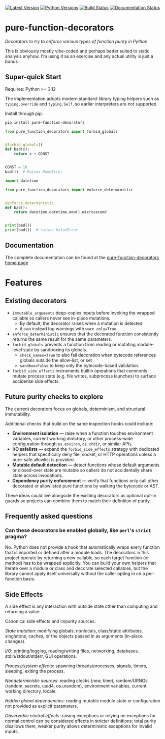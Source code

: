 [![Latest Version](https://img.shields.io/pypi/v/pure-function-decorators?label=pypi-version&logo=python&style=plastic)](https://pypi.org/project/pure-function-decorators/)
[![Python Versions](https://img.shields.io/python/required-version-toml?tomlFilePath=https%3A%2F%2Fraw.githubusercontent.com%2Fjlmcgraw%2Fpure-function-decorators%2Fmain%2Fpyproject.toml&style=plastic&logo=python&label=python-versions)](https://www.python.org/)
[![Build Status](https://github.com/jlmcgraw/pure-function-decorators/actions/workflows/main.yml/badge.svg)](https://github.com/jlmcgraw/pure-function-decorators/actions/workflows/main.yml)
[![Documentation Status](https://github.com/jlmcgraw/pure-function-decorators/actions/workflows/docs.yml/badge.svg)](https://jlmcgraw.github.io/pure-function-decorators/)

# pure-function-decorators

_Decorators to try to enforce various types of function purity in Python_

This is obviously mostly vibe-coded and perhaps better suited to static analysis anyhow.  I'm using it as an exercise and
any actual utility is just a bonus

## Super-quick Start

Requires: Python >= 3.12

The implementation adopts modern standard-library typing helpers such as
``typing.override`` and ``typing.Self``, so earlier interpreters are not
supported.

Install through pip:

```bash
pip install pure-function-decorators
```

```python
from pure_function_decorators import forbid_globals


@forbid_globals()
def bad(x):
    return x + CONST


CONST = 10
bad(1)  # Raises NameError
```

```python
import datetime

from pure_function_decorators import enforce_deterministic


@enforce_deterministic
def bad():
    return datetime.datetime.now().microsecond


print(bad())
print(bad())  # raises ValueError
```

## Documentation

The complete documentation can be found at the
[pure-function-decorators home page](https://jlmcgraw.github.io/pure-function-decorators)

# Features

## Existing decorators

- `immutable_arguments` deep-copies inputs before invoking the wrapped callable so callers never see in-place mutations.
    - By default, the decorator raises when a mutation is detected
    - it can instead log warnings with `warn_only=True`.
- `enforce_deterministic` ensures that the decorated function consistently returns the same result for the same
  parameters.
- `forbid_globals` prevents a function from reading or mutating module-level state by sandboxing its globals.
    - `check_names=True` to also fail decoration when bytecode references globals outside the allow-list, or set
    - `sandbox=False` to keep only the bytecode-based validation.
- `forbid_side_effects` instruments builtin operations that commonly mutate process state (e.g. file writes, subprocess
  launches) to surface accidental side effects.

## Future purity checks to explore

The current decorators focus on globals, determinism, and structural immutability.

Additional checks that build on the same inspection hooks could include:

- **Environment isolation** &mdash; raise when a function touches environment variables, current working directory, or
  other process-wide configuration through `os.environ`, `os.chdir`, or similar APIs.
- **I/O safelists** &mdash; expand the `forbid_side_effects` strategy with dedicated helpers that specifically deny
  file, socket, or HTTP operations unless a pure-safe allowlist is provided.
- **Mutable default detection** &mdash; detect functions whose default arguments or closed-over state are mutable so
  callers do not accidentally share state across invocations.
- **Dependency purity enforcement** &mdash; verify that functions only call other decorated or allowlisted pure functions
  by walking the bytecode or AST.

These ideas could live alongside the existing decorators as optional opt-in guards so projects can combine them to match
their definition of purity.

## Frequently asked questions

### Can these decorators be enabled globally, like `perl`'s `strict` pragma?

No. Python does not provide a hook that automatically wraps every function that is imported or defined after a module
loads. The decorators in this project operate by returning a new callable, so each target function (or method) has to be
wrapped explicitly. You can build your own helpers that iterate over a module or class and decorate selected callables,
but the library cannot apply itself universally without the caller opting in on a per-function basis.

## Side Effects

A side effect is any interaction with outside state other than computing and returning a value.

Canonical side effects and impurity sources:

_State mutation_: modifying globals, nonlocals, class/static attributes, singletons, caches, or the objects passed in as
arguments (in-place changes).

_I/O_: printing/logging, reading/writing files, networking, databases, stdin/stdout/stderr, GUI operations.

_Process/system effects_: spawning threads/processes, signals, timers, sleeping, exiting the process.

_Nondeterministic sources_: reading clocks (now, time), random/URNGs (random, secrets, uuid4, os.urandom), environment
variables, current working directory, locale.

_Hidden global dependencies_: reading mutable module state or configuration not provided as explicit parameters.

_Observable control effects:_ raising exceptions or relying on exceptions for normal control can be considered effects
in stricter definitions; total purity disallows them, weaker purity allows deterministic exceptions for invalid inputs.
